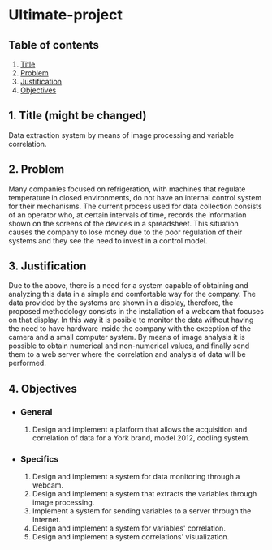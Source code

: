 # Ultimate-project

## Table of contents
  1.  [Title](https://github.com/JhonCorro/Ultimate-project#1-title-might-be-changed)
  2.  [Problem](https://github.com/JhonCorro/Ultimate-project#2-problem)
  3.  [Justification](https://github.com/JhonCorro/Ultimate-project#3-justification)
  4.  [Objectives](https://github.com/JhonCorro/Ultimate-project#4-objectives)

## 1. Title (might be changed)
Data extraction system by means of image processing and variable correlation.

## 2. Problem
Many companies focused on refrigeration, with machines that regulate temperature in closed environments, do not have an internal control system for their mechanisms. The current process used for data collection consists of an operator who, at certain intervals of time, records the information shown on the screens of the devices in a spreadsheet. This situation causes the company to lose money due to the poor regulation of their systems and they see the need to invest in a control model.

## 3. Justification
Due to the above, there is a need for a system capable of obtaining and analyzing this data in a simple and comfortable way for the company. The data provided by the systems are shown in a display, therefore, the proposed methodology consists in the installation of a webcam that focuses on that display. In this way it is posible to monitor the data without having the need to have hardware inside the company with the exception of the camera and a small computer system. By means of image analysis it is possible to obtain numerical and non-numerical values, and finally send them to a web server where the correlation and analysis of data will be performed.

## 4. Objectives
  * ### General
      1.  Design and implement a platform that allows the acquisition and correlation of data for a York brand, model 2012, cooling system.
  * ### Specifics
      1.  Design and implement a system for data monitoring through a webcam.
      2.  Design and implement a system that extracts the variables through image processing.
      3.  Implement a system for sending variables to a server through the Internet.
      4.  Design and implement a system for variables' correlation.
      5.  Design and implement a system correlations' visualization.
